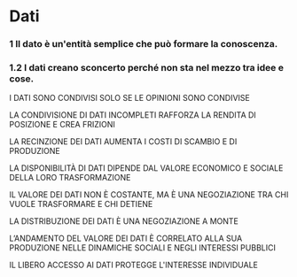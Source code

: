# Dati

### 1 Il dato è un'entità semplice che può formare la conoscenza.

### 1.2 I dati creano sconcerto perché non sta nel mezzo tra idee e cose.

I DATI SONO CONDIVISI SOLO SE LE OPINIONI SONO CONDIVISE

LA CONDIVISIONE DI DATI INCOMPLETI RAFFORZA LA RENDITA DI POSIZIONE E CREA FRIZIONI

LA RECINZIONE DEI DATI AUMENTA I COSTI DI SCAMBIO E DI PRODUZIONE

LA DISPONIBILITÀ DI DATI DIPENDE DAL VALORE ECONOMICO E SOCIALE DELLA LORO TRASFORMAZIONE

IL VALORE DEI DATI NON È COSTANTE, MA È UNA NEGOZIAZIONE TRA CHI VUOLE TRASFORMARE E CHI DETIENE

LA DISTRIBUZIONE DEI DATI È UNA NEGOZIAZIONE A MONTE

L’ANDAMENTO DEL VALORE DEI DATI È CORRELATO ALLA SUA PRODUZIONE NELLE DINAMICHE SOCIALI E NEGLI INTERESSI PUBBLICI

IL LIBERO ACCESSO AI DATI PROTEGGE L'INTERESSE INDIVIDUALE
